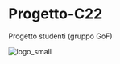 # Progetto-C22
Progetto studenti (gruppo GoF)


![logo_small](https://user-images.githubusercontent.com/97592246/155824498-0deea996-3510-463d-917f-9dc0049a640e.png)



